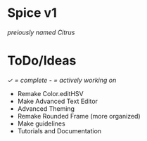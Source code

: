 # Spice v1
*preiously named Citrus*

# ToDo/Ideas

*✓ = complete*
*- = actively working on*

* Remake Color.editHSV
* Make Advanced Text Editor
* Advanced Theming
* Remake Rounded Frame (more organized)
* Make guidelines
* Tutorials and Documentation